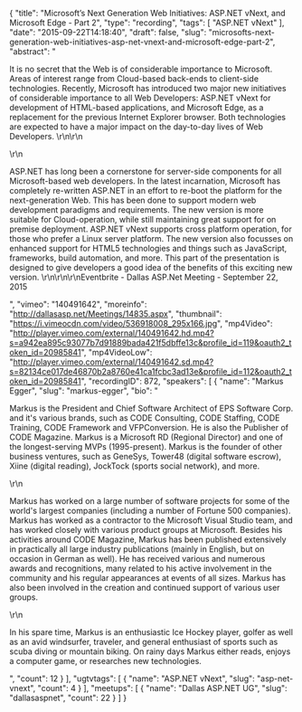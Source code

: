{
  "title": "Microsoft’s Next Generation Web Initiatives: ASP.NET vNext, and Microsoft Edge - Part 2",
  "type": "recording",
  "tags": [
    "ASP.NET vNext"
  ],
  "date": "2015-09-22T14:18:40",
  "draft": false,
  "slug": "microsofts-next-generation-web-initiatives-asp-net-vnext-and-microsoft-edge-part-2",
  "abstract": "<p>It is no secret that the Web is of considerable importance to Microsoft. Areas of interest range from Cloud-based back-ends to client-side technologies. Recently, Microsoft has introduced two major new initiatives of considerable importance to all Web Developers: ASP.NET vNext for development of HTML-based applications, and Microsoft Edge, as a replacement for the previous Internet Explorer browser. Both technologies are expected to have a major impact on the day-to-day lives of Web Developers. \r\n\r\n</p>\r\n<p>ASP.NET has long been a cornerstone for server-side components for all Microsoft-based web developers. In the latest incarnation, Microsoft has completely re-written ASP.NET in an effort to re-boot the platform for the next-generation Web. This has been done to support modern web development paradigms and requirements. The new version is more suitable for Cloud-operation, while still maintaining great support for on premise deployment. ASP.NET vNext supports cross platform operation, for those who prefer a Linux server platform. The new version also focusses on enhanced support for HTML5 technologies and things such as JavaScript, frameworks, build automation, and more. This part of the presentation is designed to give developers a good idea of the benefits of this exciting new version. \r\n\r\n\r\nEventbrite - Dallas ASP.Net Meeting - September 22, 2015 </p>",
  "vimeo": "140491642",
  "moreinfo": "http://dallasasp.net/Meetings/14835.aspx",
  "thumbnail": "https://i.vimeocdn.com/video/536918008_295x166.jpg",
  "mp4Video": "http://player.vimeo.com/external/140491642.hd.mp4?s=a942ea895c93077b7d91889bada421f5dbffe13c&profile_id=119&oauth2_token_id=20985841",
  "mp4VideoLow": "http://player.vimeo.com/external/140491642.sd.mp4?s=82134ce017de46870b2a8760e41ca1fcbc3ad13e&profile_id=112&oauth2_token_id=20985841",
  "recordingID": 872,
  "speakers": [
    {
      "name": "Markus Egger",
      "slug": "markus-egger",
      "bio": "<p>Markus is the President and Chief Software Architect of EPS Software Corp. and it's various brands, such as CODE Consulting, CODE Staffing, CODE Training, CODE Framework and VFPConversion. He is also the Publisher of CODE Magazine. Markus is a Microsoft RD (Regional Director) and one of the longest-serving MVPs (1995-present). Markus is the founder of other business ventures, such as GeneSys, Tower48 (digital software escrow), Xiine (digital reading), JockTock (sports social network), and more.</p>\r\n<p>Markus has worked on a large number of software projects for some of the world's largest companies (including a number of Fortune 500 companies). Markus has worked as a contractor to the Microsoft Visual Studio team, and has worked closely with various product groups at Microsoft. Besides his activities around CODE Magazine, Markus has been published extensively in practically all large industry publications (mainly in English, but on occasion in German as well). He has received various and numerous awards and recognitions, many related to his active involvement in the community and his regular appearances at events of all sizes. Markus has also been involved in the creation and continued support of various user groups.</p>\r\n<p>In his spare time, Markus is an enthusiastic Ice Hockey player, golfer as well as an avid windsurfer, traveler, and general enthusiast of sports such as scuba diving or mountain biking. On rainy days Markus either reads, enjoys a computer game, or researches new technologies.</p>",
      "count": 12
    }
  ],
  "ugtvtags": [
    {
      "name": "ASP.NET vNext",
      "slug": "asp-net-vnext",
      "count": 4
    }
  ],
  "meetups": [
    {
      "name": "Dallas ASP.NET UG",
      "slug": "dallasaspnet",
      "count": 22
    }
  ]
}